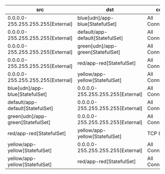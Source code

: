 | src | dst | conn |
|-----|-----|------|
| 0.0.0.0-255.255.255.255[External] | blue[udn]/app-blue[StatefulSet] | All Connections |
| 0.0.0.0-255.255.255.255[External] | default/app-default[StatefulSet] | All Connections |
| 0.0.0.0-255.255.255.255[External] | green[udn]/app-green[StatefulSet] | All Connections |
| 0.0.0.0-255.255.255.255[External] | red/app-red[StatefulSet] | All Connections |
| 0.0.0.0-255.255.255.255[External] | yellow/app-yellow[StatefulSet] | All Connections |
| blue[udn]/app-blue[StatefulSet] | 0.0.0.0-255.255.255.255[External] | All Connections |
| default/app-default[StatefulSet] | 0.0.0.0-255.255.255.255[External] | All Connections |
| green[udn]/app-green[StatefulSet] | 0.0.0.0-255.255.255.255[External] | All Connections |
| red/app-red[StatefulSet] | yellow/app-yellow[StatefulSet] | TCP 8080 |
| yellow/app-yellow[StatefulSet] | 0.0.0.0-255.255.255.255[External] | All Connections |
| yellow/app-yellow[StatefulSet] | red/app-red[StatefulSet] | All Connections |
